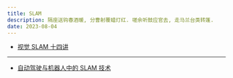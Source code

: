 ```yaml
---
title: SLAM
description: 隔座送钩春酒暖, 分曹射覆蜡灯红. 嗟余听鼓应官去, 走马兰台类转蓬.
date: 2023-08-04
---
```


- [视觉 SLAM 十四讲](https://book.douban.com/subject/27028215/)

------------------

- [自动驾驶与机器人中的 SLAM 技术](https://book.douban.com/subject/36477900/)
